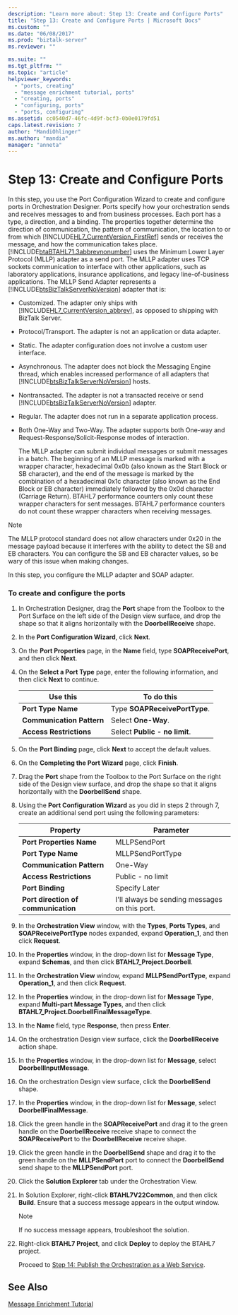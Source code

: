 ```yaml
---
description: "Learn more about: Step 13: Create and Configure Ports"
title: "Step 13: Create and Configure Ports | Microsoft Docs"
ms.custom: ""
ms.date: "06/08/2017"
ms.prod: "biztalk-server"
ms.reviewer: ""

ms.suite: ""
ms.tgt_pltfrm: ""
ms.topic: "article"
helpviewer_keywords: 
  - "ports, creating"
  - "message enrichment tutorial, ports"
  - "creating, ports"
  - "configuring, ports"
  - "ports, configuring"
ms.assetid: cc0540d7-46fc-4d9f-bcf3-0b0e0179fd51
caps.latest.revision: 7
author: "MandiOhlinger"
ms.author: "mandia"
manager: "anneta"
---
```

# Step 13: Create and Configure Ports
In this step, you use the Port Configuration Wizard to create and configure ports in Orchestration Designer. Ports specify how your orchestration sends and receives messages to and from business processes. Each port has a type, a direction, and a binding. The properties together determine the direction of communication, the pattern of communication, the location to or from which [!INCLUDE[HL7_CurrentVersion_FirstRef](../../includes/hl7-currentversion-firstref-md.md)] sends or receives the message, and how the communication takes place. [!INCLUDE[btaBTAHL71.3abbrevnonumber](../../includes/btabtahl71-3abbrevnonumber-md.md)] uses the Minimum Lower Layer Protocol (MLLP) adapter as a send port. The MLLP adapter uses TCP sockets communication to interface with other applications, such as laboratory applications, insurance applications, and legacy line-of-business applications. The MLLP Send Adapter represents a [!INCLUDE[btsBizTalkServerNoVersion](../../includes/btsbiztalkservernoversion-md.md)] adapter that is:  

- Customized. The adapter only ships with [!INCLUDE[HL7_CurrentVersion_abbrev](../../includes/hl7-currentversion-abbrev-md.md)], as opposed to shipping with BizTalk Server.  

- Protocol/Transport. The adapter is not an application or data adapter.  

- Static. The adapter configuration does not involve a custom user interface.  

- Asynchronous. The adapter does not block the Messaging Engine thread, which enables increased performance of all adapters that [!INCLUDE[btsBizTalkServerNoVersion](../../includes/btsbiztalkservernoversion-md.md)] hosts.  

- Nontransacted. The adapter is not a transacted receive or send [!INCLUDE[btsBizTalkServerNoVersion](../../includes/btsbiztalkservernoversion-md.md)] adapter.  

- Regular. The adapter does not run in a separate application process.  

- Both One-Way and Two-Way. The adapter supports both One-way and Request-Response/Solicit-Response modes of interaction.  

  The MLLP adapter can submit individual messages or submit messages in a batch. The beginning of an MLLP message is marked with a wrapper character, hexadecimal 0x0b (also known as the Start Block or SB character), and the end of the message is marked by the combination of a hexadecimal 0x1c character (also known as the End Block or EB character) immediately followed by the 0x0d character (Carriage Return). BTAHL7 performance counters only count these wrapper characters for sent messages. BTAHL7 performance counters do not count these wrapper characters when receiving messages.  

> [!NOTE]
>  The MLLP protocol standard does not allow characters under 0x20 in the message payload because it interferes with the ability to detect the SB and EB characters. You can configure the SB and EB character values, so be wary of this issue when making changes.  

 In this step, you configure the MLLP adapter and SOAP adapter.  

### To create and configure the ports  

1. In Orchestration Designer, drag the **Port** shape from the Toolbox to the Port Surface on the left side of the Design view surface, and drop the shape so that it aligns horizontally with the **DoorbellReceive** shape.  

2. In the **Port Configuration Wizard**, click **Next**.  

3. On the **Port Properties** page, in the **Name** field, type **SOAPReceivePort**, and then click **Next**.  

4. On the **Select a Port Type** page, enter the following information, and then click **Next** to continue.  


   |         Use this          |          To do this           |
   |---------------------------|-------------------------------|
   |    **Port Type Name**     | Type **SOAPReceivePortType**. |
   | **Communication Pattern** |      Select **One-Way**.      |
   |  **Access Restrictions**  | Select **Public - no limit**. |


5. On the **Port Binding** page, click **Next** to accept the default values.  

6. On the **Completing the Port Wizard** page, click **Finish**.  

7. Drag the **Port** shape from the Toolbox to the Port Surface on the right side of the Design view surface, and drop the shape so that it aligns horizontally with the **DoorbellSend** shape.  

8. Using the **Port Configuration Wizard** as you did in steps 2 through 7, create an additional send port using the following parameters:  


   |              Property               |                   Parameter                   |
   |-------------------------------------|-----------------------------------------------|
   |      **Port Properties Name**       |                 MLLPSendPort                  |
   |         **Port Type Name**          |               MLLPSendPortType                |
   |      **Communication Pattern**      |                    One-Way                    |
   |       **Access Restrictions**       |               Public - no limit               |
   |          **Port Binding**           |                 Specify Later                 |
   | **Port direction of communication** | I'll always be sending messages on this port. |


9. In the **Orchestration View** window, with the **Types**, **Ports Types**, and **SOAPReceivePortType** nodes expanded, expand **Operation_1**, and then click **Request**.  

10. In the **Properties** window, in the drop-down list for **Message Type**, expand **Schemas**, and then click **BTAHL7_Project.Doorbell**.  

11. In the **Orchestration View** window, expand **MLLPSendPortType**, expand **Operation_1**, and then click **Request**.  

12. In the **Properties** window, in the drop-down list for **Message Type**, expand **Multi-part Message Types**, and then click **BTAHL7_Project.DoorbellFinalMessageType**.  

13. In the **Name** field, type **Response**, then press **Enter**.  

14. On the orchestration Design view surface, click the **DoorbellReceive** action shape.  

15. In the **Properties** window, in the drop-down list for **Message**, select **DoorbellInputMessage**.  

16. On the orchestration Design view surface, click the **DoorbellSend** shape.  

17. In the **Properties** window, in the drop-down list for **Message**, select **DoorbellFinalMessage**.  

18. Click the green handle in the **SOAPReceivePort** and drag it to the green handle on the **DoorbellReceive** receive shape to connect the **SOAPReceivePort** to the **DoorbellReceive** receive shape.  

19. Click the green handle in the **DoorbellSend** shape and drag it to the green handle on the **MLLPSendPort** port to connect the **DoorbellSend** send shape to the **MLLPSendPort** port.  

20. Click the **Solution Explorer** tab under the Orchestration View.  

21. In Solution Explorer, right-click **BTAHL7V22Common**, and then click **Build**. Ensure that a success message appears in the output window.  

    > [!NOTE]
    >  If no success message appears, troubleshoot the solution.  

22. Right-click **BTAHL7 Project**, and click **Deploy** to deploy the BTAHL7 project.  

    Proceed to [Step 14: Publish the Orchestration as a Web Service](../../adapters-and-accelerators/accelerator-hl7/step-14-publish-the-orchestration-as-a-web-service.md).  

## See Also  
 [Message Enrichment Tutorial](../../adapters-and-accelerators/accelerator-hl7/message-enrichment-tutorial.md)

